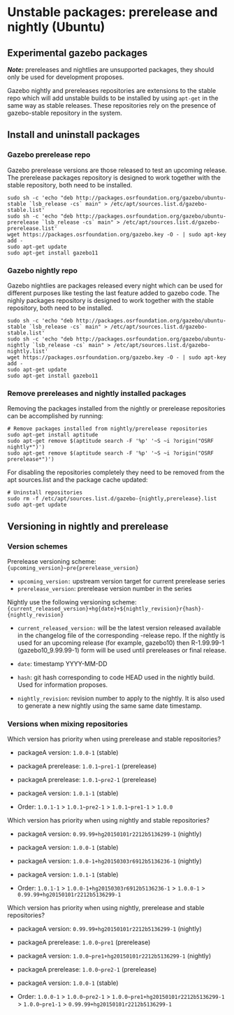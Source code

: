 # Unstable packages: prerelease and nightly (Ubuntu)

## Experimental gazebo packages

***Note:*** prereleases and nightlies are unsupported packages, they should
only be used for development proposes.

Gazebo nightly and prereleases repositories are extensions to the stable
repo which will add unstable builds to be installed by using `apt-get`
in the same way as stable releases. These repositories rely on the
presence of gazebo-stable repository in the system.

## Install and uninstall packages

### Gazebo prerelease repo

Gazebo prerelease versions are those released to test an upcoming release.
The prerelease packages repository is designed to work together with the
stable repository, both need to be installed.

```
sudo sh -c 'echo "deb http://packages.osrfoundation.org/gazebo/ubuntu-stable `lsb_release -cs` main" > /etc/apt/sources.list.d/gazebo-stable.list'
sudo sh -c 'echo "deb http://packages.osrfoundation.org/gazebo/ubuntu-prerelease `lsb_release -cs` main" > /etc/apt/sources.list.d/gazebo-prerelease.list'
wget https://packages.osrfoundation.org/gazebo.key -O - | sudo apt-key add -
sudo apt-get update
sudo apt-get install gazebo11
```

### Gazebo nightly repo

Gazebo nightlies are packages released every night which can be used for
different purposes like testing the last feature added to gazebo code. The
nighly packages repository is designed to work together with the stable
repository, both need to be installed.

```
sudo sh -c 'echo "deb http://packages.osrfoundation.org/gazebo/ubuntu-stable `lsb_release -cs` main" > /etc/apt/sources.list.d/gazebo-stable.list'
sudo sh -c 'echo "deb http://packages.osrfoundation.org/gazebo/ubuntu-nightly `lsb_release -cs` main" > /etc/apt/sources.list.d/gazebo-nightly.list'
wget https://packages.osrfoundation.org/gazebo.key -O - | sudo apt-key add -
sudo apt-get update
sudo apt-get install gazebo11
```

### Remove prereleases and nightly installed packages

Removing the packages installed from the nightly or prerelease repositories
can be accomplished by running:

```
# Remove packages installed from nightly/prerelease repositories
sudo apt-get install aptitude
sudo apt-get remove $(aptitude search -F '%p' '~S ~i ?origin("OSRF nightly*")')
sudo apt-get remove $(aptitude search -F '%p' '~S ~i ?origin("OSRF prerelease*")')
```

For disabling the repositories completely they need to be removed
from the apt sources.list and the package cache updated:

```
# Uninstall repositories
sudo rm -f /etc/apt/sources.list.d/gazebo-{nightly,prerelease}.list
sudo apt-get update
```

## Versioning in nightly and prerelease

### Version schemes

Prerelease versioning scheme: `{upcoming_version}~pre{prerelease_version}`

 * `upcoming_version:` upstream version target for current prerelease series
 * `prerelease_version`: prerelease version number in the series

Nightly use the following versioning scheme: `{current_released_version}+hg{date}+${nightly_revision}r{hash}-{nightly_revision}`

 * `current_released_version:` will be the latest version released available in
   the changelog file of the corresponding -release repo. If the nightly is
   used for an upcoming release (for example, gazebo10) then R-1.99.99-1
   (gazebo10_9.99.99-1) form will be used until prereleases or final release.

 * `date`: timestamp YYYY-MM-DD

 * `hash`: git hash corresponding to code HEAD used in the nightly build.
    Used for information proposes.

 * `nightly_revision`:  revision number to apply to the nightly. It is also
   used to generate a new nightly using the same same date timestamp.

### Versions when mixing repositories

Which version has priority when using prerelease and stable repositories?

 * packageA version: `1.0.0-1` (stable)
 * packageA prerelease: `1.0.1~pre1-1` (prerelease)
 * packageA prerelease: `1.0.1~pre2-1` (prerelease)
 * packageA version: `1.0.1-1` (stable)

 * Order: `1.0.1-1` > `1.0.1~pre2-1` > `1.0.1~pre1-1` > `1.0.0`

Which version has priority when using nightly and stable repositories?

 * packageA version: `0.99.99+hg20150101r2212b5136299-1` (nightly)
 * packageA version: `1.0.0-1` (stable)
 * packageA version: `1.0.0-1+hg20150303r6912b5136236-1` (nightly)
 * packageA version: `1.0.1-1` (stable)

 * Order: `1.0.1-1` > `1.0.0-1+hg20150303r6912b5136236-1` > `1.0.0-1` > `0.99.99+hg20150101r2212b5136299-1`

Which version has priority when using nightly, prerelease and stable repositories?

 * packageA version: `0.99.99+hg20150101r2212b5136299-1` (nightly)
 * packageA prerelease: `1.0.0~pre1` (prerelease)
 * packageA version: `1.0.0~pre1+hg20150101r2212b5136299-1` (nightly)
 * packageA prerelease: `1.0.0~pre2-1` (prerelease)
 * packageA version: `1.0.0-1` (stable)

 * Order: `1.0.0-1` > `1.0.0~pre2-1` > `1.0.0~pre1+hg20150101r2212b5136299-1` > `1.0.0~pre1-1` > `0.99.99+hg20150101r2212b5136299-1`
